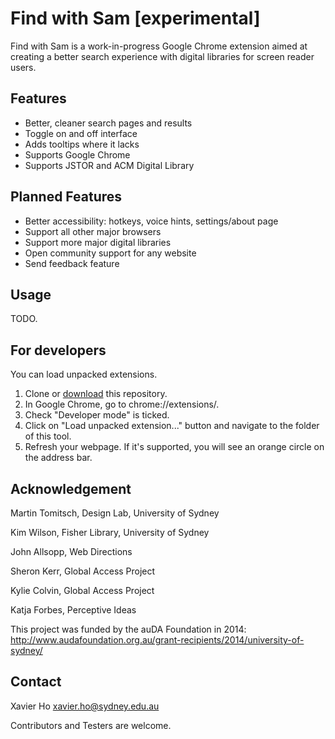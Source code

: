 
Find with Sam [experimental]
============================
Find with Sam is a work-in-progress Google Chrome extension aimed at creating a better search experience with digital libraries for screen reader users.

Features
--------
 * Better, cleaner search pages and results
 * Toggle on and off interface
 * Adds tooltips where it lacks
 * Supports Google Chrome
 * Supports JSTOR and ACM Digital Library

Planned Features
----------------
 * Better accessibility: hotkeys, voice hints, settings/about page
 * Support all other major browsers
 * Support more major digital libraries
 * Open community support for any website
 * Send feedback feature

Usage
-----
TODO.

For developers
--------------
You can load unpacked extensions.

 1. Clone or [download](https://github.com/Spaxe/findwithsam/archive/master.zip) this repository.
 2. In Google Chrome, go to chrome://extensions/.
 3. Check "Developer mode" is ticked.
 4. Click on "Load unpacked extension..." button and navigate to the folder of
    this tool.
 5. Refresh your webpage. If it's supported, you will see an orange circle on
    the address bar.

Acknowledgement
---------------
Martin Tomitsch, Design Lab, University of Sydney

Kim Wilson, Fisher Library, University of Sydney

John Allsopp, Web Directions

Sheron Kerr, Global Access Project

Kylie Colvin, Global Access Project

Katja Forbes, Perceptive Ideas

This project was funded by the auDA Foundation in 2014: http://www.audafoundation.org.au/grant-recipients/2014/university-of-sydney/

Contact
-------
Xavier Ho <xavier.ho@sydney.edu.au>

Contributors and Testers are welcome.